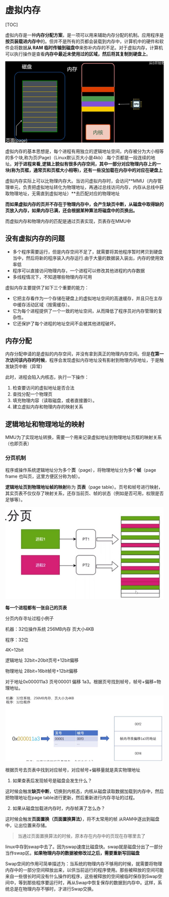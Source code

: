 # 虚拟内存

[TOC]

虚拟内存是一种**内存分配方案**，是一项可以用来辅助内存分配的机制。应用程序是**按页装载进内存中**的。但并不是所有的页都会装载到内存中，计算机中的硬件和软件会将数据**从 RAM 临时传输到磁盘中**来弥补内存的不足。对于虚拟内存，计算机可以执行操作是查看**内存中最近未使用过的区域，然后将其复制到硬盘上**。

![image-20210608151556689](images/image-20210608151556689.png)

虚拟内存的基本思想是，每个进程有用独立的逻辑地址空间，内存被分为大小相等的多个块,称为页(Page)（Linux默认页大小是4kb）.每个页都是一段连续的地址。**对于进程来看,逻辑上貌似有很多内存空间，其中一部分对应物理内存上的一块(称为页框，通常页和页框大小相等)，还有一些没加载在内存中的对应在硬盘上**

虚拟内存实际上可以比物理内存大。当访问虚拟内存时，会访问**MMU（内存管理单元，负责把虚拟地址转化为物理地址，再通过总线访问内存，内存从总线中获取物理地址，无需直到虚拟地址）**去匹配对应的物理地址

**而如果虚拟内存的页并不存在于物理内存中，会产生缺页中断，从磁盘中取得缺的页放入内存，如果内存已满，还会根据某种算法将磁盘中的页换出。**

而虚拟内存和物理内存的匹配是通过页表实现，页表存在MMU中





## 没有虚拟内存的问题

- 多个程序需要运行，但是内存空间不足了，就需要将其他程序暂时拷贝到硬盘当中，然后将新的程序装入内存运行.由于大量的数据装入装出，内存的使用效率低
- 程序可以直接访问物理内存，一个进程可以修改其他进程的内存数据
- 多线程情况下，不知道哪些物理内存可用

虚拟内存主要提供了如下三个重要的能力：

- 它把主存看作为一个存储在硬盘上的虚拟地址空间的高速缓存，并且只在主存中缓存活动区域（按需缓存）。
- 它为每个进程提供了一个一致的地址空间，从而降低了程序员对内存管理的复杂性。
- 它还保护了每个进程的地址空间不会被其他进程破坏。





## 内存分配

内存分配申请的是虚拟的内存空间，并没有拿到真正的物理内存空间。但是**在第一次访问该内存的时候**，程序会发现虚拟内存地址没有影射到物理内存地址，于是触发缺页中断（异常）

此时，进程会陷入内核态，执行一下操作：

1. 检查要访问的虚拟地址是否合法
2. 查找分配一个物理页
3. 填充物理内容（读取磁盘，或者直接置0）。
4. 建立虚拟内存和物理内存的映射关系





## 逻辑地址和物理地址的映射

MMU为了实现地址转换，需要一个用来记录虚拟地址到物理地址页框的映射关系（也即页表）

### 分页机制

程序或操作系统逻辑地址分为多个**页**（page），将物理地址分为多个**帧**（page frame 也叫页，这里方便区分称为帧）。

**逻辑地址页到物理地址帧的映射**称为 **页表**（page table）。页号和帧号进行映射，其实页表不仅仅存了映射关系，还存当前页、帧的状态（例如是否可用，权限是否足够等）。

![image-20210131231106127](images/68747470733a2f2f67697465652e636f6d2f73757065722d6a696d77616e672f696d672f7261772f6d61737465722f696d672f32303231303133313233313130362e706e67)



**每一个进程都有一张自己的页表**

分页内存寻址过程小例子

机器：32位操作系统 256MB内存 页大小4KB

程序：32位

4K=12bit

逻辑地址 32bit=20bit页号+12bit偏移

物理地址 28bit=16bit帧号+12bit偏移

对于地址0x000011a3 页号00001 偏移 1a3。根据页号找到帧号，帧号+偏移=物理地址。



![image-20210131231835787](images/68747470733a2f2f67697465652e636f6d2f73757065722d6a696d77616e672f696d672f7261772f6d61737465722f696d672f32303231303133313233313833352e706e67)



根据页号去页表中找到对应帧号，对应帧号+偏移量就是真实物理地址

1. 如果查表后发现帧号是磁盘会发生什么？

这时候会触发**缺页中断**，切换到内核态，内核从磁盘读取数据加载到内存中，然后把物理地址在page table进行更新，然后重新进行内存寻址的过程。

2. 如果从磁盘加载进内存时，内存帧满了怎么办？

这时候会触发**页面置换（页面置换算法）**，将不太常用的帧 从RAM中逐出到磁盘中，让出位置来存储。

> 当通过页面置换算法的时候，原本存在内存中的页现在存哪里去了

linux中存到swap中去了。因为swap速度比磁盘快。swap就是磁盘分出了一部分当作swap区。**如果物理内存的数据被修改过之后，需要重新写回磁盘**

Swap空间的作用可简单描述为：当系统的物理内存不够用的时候，就需要将物理内存中的一部分空间释放出来，以供当前运行的程序使用。那些被释放的空间可能来自一些很长时间没有什么操作的程序，这些被释放的空间被临时保存到Swap空间中，等到那些程序要运行时，再从Swap中恢复保存的数据到内存中。这样，系统总是在物理内存不够时，才进行Swap交换。





